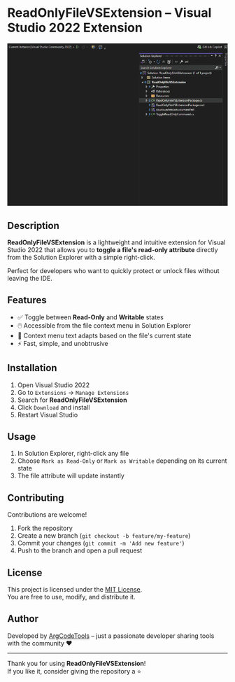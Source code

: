 # ReadOnlyFileVSExtension – Visual Studio 2022 Extension

![Demo](https://raw.githubusercontent.com/ArgCodeTools/ReadOnlyFileVSExtension/master/assets/demo.gif)

## Description

**ReadOnlyFileVSExtension** is a lightweight and intuitive extension for Visual Studio 2022 that allows you to **toggle a file's read-only attribute** directly from the Solution Explorer with a simple right-click.

Perfect for developers who want to quickly protect or unlock files without leaving the IDE.

## Features

- ✅ Toggle between **Read-Only** and **Writable** states
- 🖱️ Accessible from the file context menu in Solution Explorer
- 🔄 Context menu text adapts based on the file's current state
- ⚡ Fast, simple, and unobtrusive

## Installation

1. Open Visual Studio 2022
2. Go to `Extensions` → `Manage Extensions`
3. Search for **ReadOnlyFileVSExtension**
4. Click `Download` and install
5. Restart Visual Studio

## Usage

1. In Solution Explorer, right-click any file
2. Choose `Mark as Read-Only` or `Mark as Writable` depending on its current state
3. The file attribute will update instantly

## Contributing

Contributions are welcome!

1. Fork the repository
2. Create a new branch (`git checkout -b feature/my-feature`)
3. Commit your changes (`git commit -m 'Add new feature'`)
4. Push to the branch and open a pull request

## License

This project is licensed under the [MIT License](LICENSE).  
You are free to use, modify, and distribute it.

## Author

Developed by [ArgCodeTools](https://marketplace.visualstudio.com/publishers/ArgCodeTools) – just a passionate developer sharing tools with the community ❤️

---

Thank you for using **ReadOnlyFileVSExtension**!  
If you like it, consider giving the repository a ⭐
